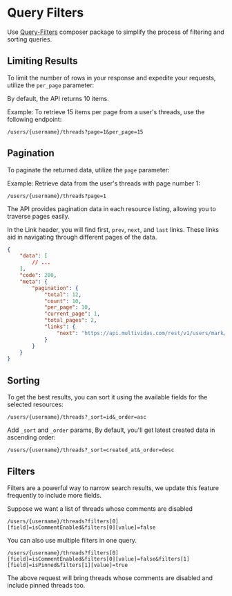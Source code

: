 # Query Filters

Use [Query-Filters](https://github.com/multividas/query-filters) composer package to simplify the process of filtering and sorting queries.


## Limiting Results

To limit the number of rows in your response and expedite your requests, utilize the `per_page` parameter:

By default, the API returns 10 items.

Example: To retrieve 15 items per page from a user's threads, use the following endpoint:

```
/users/{username}/threads?page=1&per_page=15
```


## Pagination

To paginate the returned data, utilize the `page` parameter:

Example: Retrieve data from the user's threads with page number 1:

```
/users/{username}/threads?page=1
```

The API provides pagination data in each resource listing, allowing you to traverse pages easily.

In the Link header, you will find first, `prev`, `next`, and `last` links. These links aid in navigating through different pages of the data.

```json
{
    "data": [
        // ...
    ],
    "code": 200,
    "meta": {
        "pagination": {
            "total": 12,
            "count": 10,
            "per_page": 10,
            "current_page": 1,
            "total_pages": 2,
            "links": {
                "next": "https://api.multividas.com/rest/v1/users/mark/threads?page=2"
            }
        }
    }
}
```


## Sorting

To get the best results, you can sort it using the available fields for the selected resources:

```
/users/{username}/threads?_sort=id&_order=asc
```

Add `_sort` and `_order` params, By default, you'll get latest created data in ascending order:

```
/users/{username}/threads?_sort=created_at&_order=desc
```


## Filters

Filters are a powerful way to narrow search results, we update this feature frequently to include more fields.

Suppose we want a list of threads whose comments are disabled

```
/users/{username}/threads?filters[0][field]=isCommentEnabled&filters[0][value]=false
```

You can also use multiple filters in one query.

```
/users/{username}/threads?filters[0][field]=isCommentEnabled&filters[0][value]=false&filters[1][field]=isPinned&filters[1][value]=true
```

The above request will bring threads whose comments are disabled and include pinned threads too.

